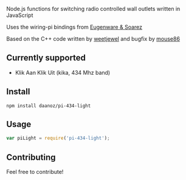 Node.js functions for switching radio controlled wall outlets written in JavaScript

Uses the wiring-pi bindings from [Eugenware & Soarez](https://github.com/eugeneware/wiring-pi)

Based on the C++ code written by [weetjewel](http://weejewel.tweakblogs.net/blog/8665/lampen-schakelen-met-een-raspberry-pi.html) and bugfix by [mouse86](http://eeo.tweakblogs.net/blog/11427/rpi2-bugfix-kaku-lampen)

Currently supported
----
- Klik Aan Klik Uit (kika, 434 Mhz band)

## Install

```
npm install daanoz/pi-434-light
```

## Usage

```javascript
var piLight = require('pi-434-light');
```

## Contributing

Feel free to contribute!